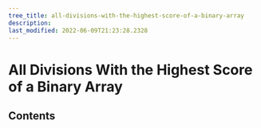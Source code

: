 ```yaml
---
tree_title: all-divisions-with-the-highest-score-of-a-binary-array
description: 
last_modified: 2022-06-09T21:23:28.2328
---
```


# All Divisions With the Highest Score of a Binary Array

## Contents
